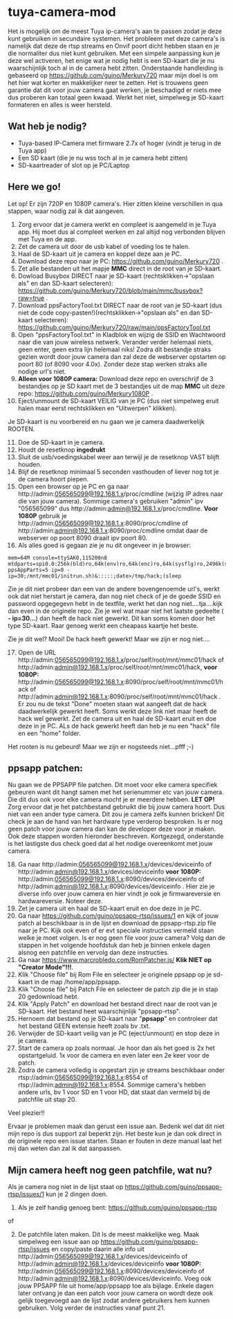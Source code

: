 # tuya-camera-mod

Het is mogelijk om de meest Tuya ip-camera's aan te passen zodat je deze kunt gebruiken in secundaire systemen.
Het probleem met deze camera's is namelijk dat deze de rtsp streams en Onvif poort dicht hebben staan en je die normaliter dus niet kunt gebruiken.
Met een simpele aanpassing kun je deze wel activeren, het enige wat je nodig hebt is een SD-kaart die je nu waarschijnlijk toch al in de camera hebt zitten.
Onderstaande handleiding is gebaseerd op https://github.com/guino/Merkury720 maar mijn doel is om het hier wat korter en makkelijker neer te zetten.
Het is trouwens geen garantie dat dit voor jouw camera gaat werken, je beschadigd er niets mee dus proberen kan totaal geen kwaad.
Werkt het niet, simpelweg je SD-kaart formateren en alles is weer hersteld.

## Wat heb je nodig?
- Tuya-based IP-Camera met firmware 2.7x of hoger (vindt je terug in de Tuya app)
- Een SD kaart (die je nu wss toch al in je camera hebt zitten)
- SD-kaartreader of slot op je PC/Laptop

## Here we go!

Let op! Er zijn 720P en 1080P camera's. Hier zitten kleine verschillen in qua stappen, waar nodig zal ik dat aangeven.

1. Zorg ervoor dat je camera werkt en compleet is aangemeld in je Tuya app. Hij moet dus al compleet werken en zal altijd nog verbonden blijven met Tuya en de app. 
2. Zet de camera uit door de usb kabel of voeding los te halen.
3. Haal de SD-kaart uit je camera en koppel deze aan je PC.
4. Download deze repo naar je PC: https://github.com/guino/Merkury720 .
5. Zet alle bestanden uit het mapje <b>MMC</b> direct in de root van je SD-kaart.
6. Dowload Busybox DIRECT naar je SD-kaart (rechtsklikken->"opslaan als" en dan SD-kaart selecteren): https://github.com/guino/Merkury720/blob/main/mmc/busybox?raw=true .
7. Download ppsFactoryTool.txt DIRECT naar de root van je SD-kaart (dus niet de code copy-pasten!)(rechtsklikken->"opslaan als" en dan SD-kaart selecteren): https://github.com/guino/Merkury720/raw/main/ppsFactoryTool.txt
8. Open "ppsFactoryTool.txt" in Kladblok en wijzig de SSID en Wachtwoord naar die van jouw wireless netwerk. Verander verder helemaal niets, geen enter, geen extra lijn helemaal niks! Zodra dit bestandje straks gezien wordt door jouw camera dan zal deze de webserver opstarten op poort 80 (of 8090 voor 4.0x). Zonder deze stap werken straks alle nodige url's niet.
9. <b>Alleen voor 1080P camera:</b> Download deze repo en overschrijf de 3 bestandjes op je SD kaart met de 3 bestandjes uit de map <b>MMC</b> uit deze repo: https://github.com/guino/Merkury1080P .
10. Eject/unmount de SD-kaart VEILIG van je PC (dus niet simpelweg eruit halen maar eerst rechtsklikken en "Uitwerpen" klikken).

Je SD-kaart is nu voorbereid en nu gaan we je camera daadwerkelijk ROOTEN.

11. Doe de SD-kaart in je camera.
12. Houdt de resetknop <b>ingedrukt</b>
13. Sluit de usb/voedingskabel weer aan terwijl je de resetknop VAST blijft houden.
14. Blijf de resetknop minimaal 5 seconden vasthouden of liever nog tot je de camera hoort piepen.
15. Open een browser op je PC en ga naar http://admin:056565099@192.168.1.x/proc/cmdline (wijzig IP adres naar die van jouw camera). Sommige camera's gebruiken "admin" ipv "056565099" dus http://admin:admin@192.168.1.x/proc/cmdline. <b>Voor 1080P</b> gebruik je http://admin:056565099@192.168.1.x:8090/proc/cmdline of http://admin:admin@192.168.1.x:8090/proc/cmdline omdat daar de webserver op poort 8090 draait ipv poort 80.
16. Als alles goed is gegaan zie je nu dit ongeveer in je browser: 
```
mem=64M console=ttySAK0,115200n8 mtdparts=spi0.0:256k(bld)ro,64k(env)ro,64k(enc)ro,64k(sysflg)ro,2496k(sys),4608k(app),640k(cfg) ppsAppParts=5 ip=0 - ip=30;/mnt/mmc01/initrun.sh)&:::::;date>/tmp/hack;(sleep
```
Zie je dit niet probeer dan een van de andere bovengenoemde url's, werkt ook dat niet herstart je camera, dan nog niet check of je de goede SSID en password opgegegevn hebt in de textfile, werkt het dan nog niet....tja....kijk dan even in de originele repo. Zie je wel wat maar niet het laatste gedeelte ( <b>- ip=30...</b>) dan heeft de hack niet gewerkt. Dit kan soms komen door het type SD-kaart. Raar genoeg werkt een cheapass kaartje het beste.

Zie je dit wel? Mooi! De hack heeft gewerkt!
Maar we zijn er nog niet....

17. Open de URL http://admin:056565099@192.168.1.x/proc/self/root/mnt/mmc01/hack of http://admin:admin@192.168.1.x/proc/self/root/mnt/mmc01/hack, <b>voor 1080P:</b> http://admin:056565099@192.168.1.x:8090/proc/self/root/mnt/mmc01/hack of http://admin:admin@192.168.1.x:8090/proc/self/root/mnt/mmc01/hack . Er zou nu de tekst "Done" moeten staan wat aangeeft dat de hack daadwerkelijk gewerkt heeft. Soms werkt deze link niet maar heeft de hack wel gewerkt. Zet de camera uit en haal de SD-kaart eruit en doe deze in je PC. ALs de hack gewerkt heeft dan heb je nu een "hack" file en een "home" folder.

Het rooten is nu gebeurd! Maar we zijn er nogsteeds niet...pfff ;-)

## ppsapp patchen:
Nu gaan we de PPSAPP file patchen. Dit moet voor elke camera specifiek gebeuren want dit hangt samen met het serienummer etc van jouw camera. Die dit dus ook voor elke camera mocht je er meerdere hebben.
<b>LET OP!</b> Zorg ervoor dat je het patchbestand gebruikt die bij jouw camera hoort. Dus niet van een ander type camera. Dit zou je camera zelfs kunnen bricken! Dit check je aan de hand van het hardware type verderop besproken. Is er nog geen patch voor jouw camera dan kan de developer deze voor je maken. Ook deze stappen worden hieronder beschreven. Kortgezegd, onderstande is het lastigste dus check goed dat al het nodige overeenkomt met jouw camera.

18. Ga naar http://admin:056565099@192.168.1.x/devices/deviceinfo of http://admin:admin@192.168.1.x/devices/deviceinfo <b>voor 1080P:</b> http://admin:056565099@192.168.1.x:8090/devices/deviceinfo of http://admin:admin@192.168.1.x:8090/devices/deviceinfo . Hier zie je diverse info over jouw camera en hier vindt je ook je firmwareversie en hardwareversie. Noteer deze.
19. Zet je camera uit en haal de SD-kaart eruit en doe deze in je PC.
20. Ga naar https://github.com/guino/ppsapp-rtsp/issues/1 en kijk of jouw patch al beschikbaar is in de lijst en download de ppsapp-rtsp.zip file naar je PC. Kijk ook even of er evt speciale instructies vermeld staan welke je moet volgen.  Is er nog geen file voor jouw camera? Volg dan de stappen in het volgende hoofdstuk dan heb je binnen enkele dagen alsnog een patchfile en vervolg dan deze instructies.
21. Ga naar https://www.marcrobledo.com/RomPatcher.js/ <b>Klik NIET op "Creator Mode"!!!</b>.
22. Klik "Choose file" bij Rom File en selecteer je originele ppsapp op je sd-kaart in de map /home/app/ppsapp.
23. Klik "Choose file" bij Patch File en selecteer de patch zip die je in stap 20 gedownload hebt.
24. Klik "Apply Patch" en download het bestand direct naar de root van je SD-kaart. Het bestand heet waarschijnlijk "ppsapp-rtsp".
25. Hernoem dat bestand op je SD-kaart naar "<b>ppsapp</b>" en controleer dat het bestand GEEN extensie heeft zoals bv .txt.
26. Verwijder de SD-kaart veilig van je PC (eject/unmount) en stop deze in je camera.
27. Start de camera op zoals normaal. Je hoor dan als het goed is 2x het opstartgeluid. 1x voor de camera en even later een 2e keer voor de patch.
28. Zodra de camera volledig is opgestart zijn je streams beschikbaar onder rtsp://admin:056565099@192.168.1.x:8554 of rtsp://admin:admin@192.168.1.x:8554. Sommige camera's hebben andere urls, bv 1 voor SD en 1 voor HD, dat staat dan vermeld bij de patchfile uit stap 20.

Veel plezier!!

Ervaar je problemen maak dan gerust een issue aan. Bedenk wel dat dit niet mijn repo is dus support zal beperkt zijn. Het beste kun je dan ook direct in de originele repo een issue starten. Staan er fouten in deze manual laat het mij dan weten dan zal ik dat aanpassen.

## Mijn camera heeft nog geen patchfile, wat nu?

Als je camera nog niet in de lijst staat op https://github.com/guino/ppsapp-rtsp/issues/1 kun je 2 dingen doen.

1. Als je zelf handig genoeg bent: https://github.com/guino/ppsapp-rtsp

of

2. De patchfile laten maken. Dit Is de meest makkelijke weg. Maak simpelweg een issue aan op https://github.com/guino/ppsapp-rtsp/issues en copy/paste daarin alle info uit http://admin:056565099@192.168.1.x/devices/deviceinfo of http://admin:admin@192.168.1.x/devices/deviceinfo <b>voor 1080P:</b> http://admin:056565099@192.168.1.x:8090/devices/deviceinfo of http://admin:admin@192.168.1.x:8090/devices/deviceinfo. Voeg ook jouw PPSAPP file uit home/app/ppsapp toe als bijlage. Enkele dagen later ontvang je dan een patch voor jouw camera on wordt deze ook gelijk toegevoegd aan de lijst zodat andere gebruikers hem kunnen gebruiken. Volg verder de instructies vanaf punt 21.


